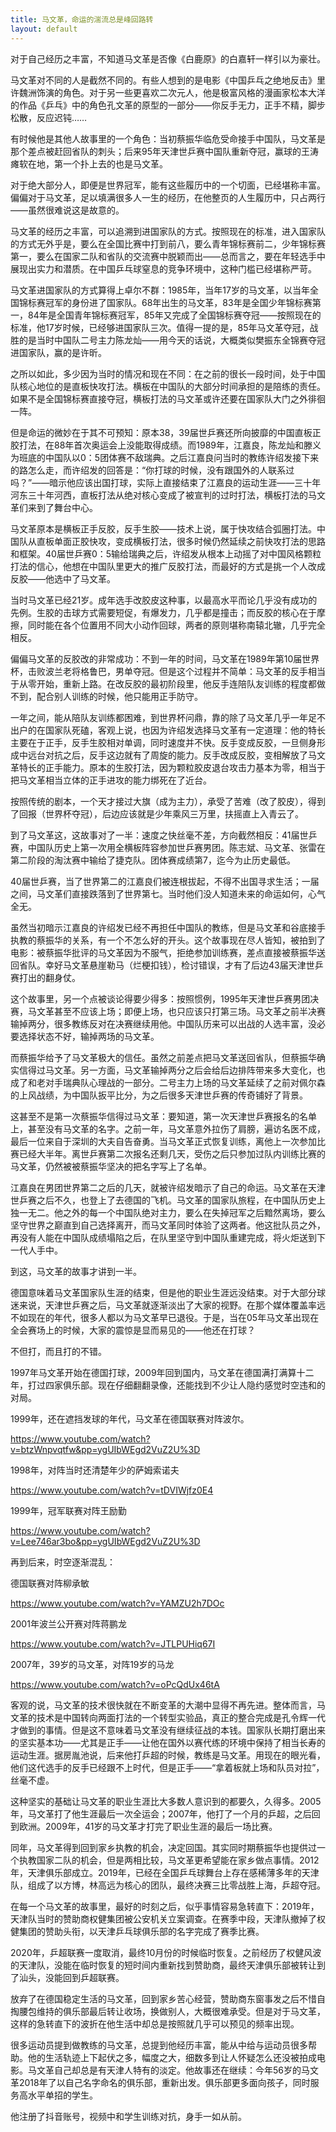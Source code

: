 ```yaml
---
title: 马文革，命运的湍流总是峰回路转
layout: default
---
```


对于自己经历之丰富，不知道马文革是否像《白鹿原》的白嘉轩一样引以为豪壮。

马文革对不同的人是截然不同的。有些人想到的是电影《中国乒乓之绝地反击》里许魏洲饰演的角色。对于另一些更喜欢二次元人，他是极富风格的漫画家松本大洋的作品《乒乓》中的角色孔文革的原型的一部分——你反手无力，正手不精，脚步松散，反应迟钝……

有时候他是其他人故事里的一个角色：当初蔡振华临危受命接手中国队，马文革是那个差点被赶回省队的刺头；后来95年天津世乒赛中国队重新夺冠，赢球的王涛瘫软在地，第一个扑上去的也是马文革。

对于绝大部分人，即便是世界冠军，能有这些履历中的一个切面，已经堪称丰富。偏偏对于马文革，足以填满很多人一生的经历，在他整页的人生履历中，只占两行——虽然很难说这是故意的。

马文革的经历之丰富，可以追溯到进国家队的方式。按照现在的标准，进入国家队的方式无外乎是，要么在全国比赛中打到前八，要么青年锦标赛前二，少年锦标赛第一，要么在国家二队和省队的交流赛中脱颖而出——总而言之，要在年轻选手中展现出实力和潜质。在中国乒乓球窒息的竞争环境中，这种门槛已经堪称严苛。

马文革进国家队的方式算得上卓尔不群：1985年，当年17岁的马文革，以当年全国锦标赛冠军的身份进了国家队。68年出生的马文革，83年是全国少年锦标赛第一，84年是全国青年锦标赛冠军，85年又完成了全国锦标赛夺冠——按照现在的标准，他17岁时候，已经够进国家队三次。值得一提的是，85年马文革夺冠，战胜的是当时中国队二号主力陈龙灿——用今天的话说，大概类似樊振东全锦赛夺冠进国家队，赢的是许昕。

之所以如此，多少因为当时的情况和现在不同：在之前的很长一段时间，处于中国队核心地位的是直板快攻打法。横板在中国队的大部分时间承担的是陪练的责任。如果不是全国锦标赛直接夺冠，横板打法的马文革或许还要在国家队大门之外徘徊一阵。

但是命运的微妙在于其不可预知：原本38，39届世乒赛还所向披靡的中国直板正胶打法，在88年首次奥运会上没能取得成绩。而1989年，江嘉良，陈龙灿和滕义为班底的中国队以0：5团体赛不敌瑞典。之后江嘉良问当时的教练许绍发接下来的路怎么走，而许绍发的回答是：“你打球的时候，没有跟国外的人联系过吗？”——暗示他应该出国打球，实际上直接结束了江嘉良的运动生涯——三十年河东三十年河西，直板打法从绝对核心变成了被宣判的过时打法，横板打法的马文革们来到了舞台中心。

马文革原本是横板正手反胶，反手生胶——技术上说，属于快攻结合弧圈打法。中国队从直板单面正胶快攻，变成横板打法，很多时候仍然延续之前快攻打法的思路和框架。40届世乒赛0：5输给瑞典之后，许绍发从根本上动摇了对中国风格颗粒打法的信心，他想在中国队里更大的推广反胶打法，而最好的方式是挑一个人改成反胶——他选中了马文革。

当时马文革已经21岁。成年选手改胶皮这种事，以最高水平而论几乎没有成功的先例。生胶的击球方式需要短促，有爆发力，几乎都是撞击；而反胶的核心在于摩擦，同时能在各个位置用不同大小动作回球，两者的原则堪称南辕北辙，几乎完全相反。

偏偏马文革的反胶改的非常成功：不到一年的时间，马文革在1989年第10届世界杯，击败波兰老将格鲁巴，男单夺冠。但是这个过程并不简单：马文革的反手相当于从零开始，重新上路。在改反胶的最初阶段里，他反手连陪队友训练的程度都做不到，配合别人训练的时候，他只能用正手防守。

一年之间，能从陪队友训练都困难，到世界杯问鼎，靠的除了马文革几乎一年足不出户的在国家队死磕，客观上说，也因为许绍发选择马文革有一定道理：他的特长主要在于正手，反手生胶相对单调，同时速度并不快。反手变成反胶，一旦侧身形成中远台对抗之后，反手这边就有了周旋的能力。反手改成反胶，变相解放了马文革特长的正手能力。原本的生胶打法，因为颗粒胶皮退台攻击力基本为零，相当于把马文革相当立体的正手进攻的能力绑死在了近台。

按照传统的剧本，一个天才接过大旗（成为主力），承受了苦难（改了胶皮），得到了回报（世界杯夺冠），后边应该就是少年乘风三万里，扶摇直上入青云了。

到了马文革这，这故事对了一半：速度之快丝毫不差，方向截然相反：41届世乒赛，中国队历史上第一次用全横板阵容参加世乒赛男团。陈志斌、马文革、张雷在第二阶段的淘汰赛中输给了捷克队。团体赛成绩第7，迄今为止历史最低。

40届世乒赛，当了世界第二的江嘉良们被连根拔起，不得不出国寻求生活；一届之间，马文革们直接跌落到了世界第七。当时他们没人知道未来的命运如何，心气全无。

虽然当初暗示江嘉良的许绍发已经不再担任中国队的教练，但是马文革和谷底接手执教的蔡振华的关系，有一个不怎么好的开头。这个故事现在尽人皆知，被拍到了电影：被蔡振华批评的马文革因为不服气，拒绝参加训练赛，差点直接被蔡振华送回省队。幸好马文革悬崖勒马（烂梗扣钱），检讨错误，才有了后边43届天津世乒赛打出的翻身仗。

这个故事里，另一个点被谈论得要少得多：按照惯例，1995年天津世乒赛男团决赛，马文革甚至不应该上场；即便上场，也只应该只打第三场。马文革之前半决赛输掉两分，很多教练反对在决赛继续用他。中国队历来可以出战的人选丰富，没必要选择状态不好，输掉两场的马文革。

而蔡振华给予了马文革极大的信任。虽然之前差点把马文革送回省队，但蔡振华确实信得过马文革。另一方面，马文革输掉两分之后会给后边排阵带来多大变化，也成了和老对手瑞典队心理战的一部分。二号主力上场的马文革延续了之前对佩尔森的上风战绩，为中国队扳平比分，为之后很多天津世乒赛的传奇铺好了背景。

这甚至不是第一次蔡振华信得过马文革：要知道，第一次天津世乒赛报名的名单上，甚至没有马文革的名字。之前一年，马文革意外拉伤了肩膀，遍访名医不成，最后一位来自于深圳的大夫自告奋勇。当马文革正式恢复训练，离他上一次参加比赛已经大半年。离世乒赛第二次报名还剩几天，受伤之后只参加过队内训练比赛的马文革，仍然被被蔡振华坚决的把名字写上了名单。

江嘉良在男团世界第二之后的几天，就被许绍发暗示了自己的命运。马文革在天津世乒赛之后不久，也登上了去德国的飞机。马文革的国家队旅程，在中国队历史上独一无二。他之外的每一个中国队绝对主力，要么在失掉冠军之后黯然离场，要么坚守世界之巅直到自己选择离开，而马文革同时体验了这两者。他这批队员之外，再没有人能在中国队成绩塌陷之后，在队里坚守到中国队重建完成，将火炬送到下一代人手中。

到这，马文革的故事才讲到一半。

德国意味着马文革国家队生涯的结束，但是他的职业生涯远没结束。对于大部分球迷来说，天津世乒赛之后，马文革就逐渐淡出了大家的视野。在那个媒体覆盖率远不如现在的年代，很多人都以为马文革早已退役。于是，当在05年马文革出现在全会赛场上的时候，大家的震惊是显而易见的——他还在打球？

不但打，而且打的不错。

1997年马文革开始在德国打球，2009年回到国内，马文革在德国满打满算十二年，打过四家俱乐部。现在仔细翻翻录像，还能找到不少让人隐约感觉时空违和的对局。

1999年，还在遮挡发球的年代，马文革在德国联赛对阵波尔。

https://www.youtube.com/watch?v=btzWnpvqtfw&pp=ygUIbWEgd2VuZ2U%3D

1998年，对阵当时还清楚年少的萨姆索诺夫

https://www.youtube.com/watch?v=tDVIWjfz0E4

1999年，冠军联赛对阵王励勤

https://www.youtube.com/watch?v=Lee746ar3bo&pp=ygUIbWEgd2VuZ2U%3D

再到后来，时空逐渐混乱：

德国联赛对阵柳承敏

https://www.youtube.com/watch?v=YAMZU2h7DOc

2001年波兰公开赛对阵蒋鹏龙

https://www.youtube.com/watch?v=JTLPUHiq67I

2007年，39岁的马文革，对阵19岁的马龙

https://www.youtube.com/watch?v=oPcQdUx46tA

客观的说，马文革的技术很快就在不断变革的大潮中显得不再先进。整体而言，马文革的技术是中国转向两面打法的一个转型实验品，真正的整合完成是孔令辉一代才做到的事情。但是这不意味着马文革没有继续征战的本钱。国家队长期打磨出来的坚实基本功——尤其是正手——让他在国外以赛代练的环境中保持了相当长寿的运动生涯。据房胤池说，后来他打乒超的时候，教练是马文革。用现在的眼光看，他们这代选手的反手已经跟不上时代，但是正手——“拿着板就上场和队员对拉”，丝毫不虚。

这种坚实的基础让马文革的职业生涯比大多数人意识到的都要久，久得多。2005年，马文革打了他生涯最后一次全运会；2007年，他打了一个月的乒超，之后回到欧洲。2009年，41岁的马文革才打完了职业生涯的最后一场比赛。

同年，马文革得到回到家乡执教的机会，决定回国。其实同时期蔡振华也提供过一个执教国家二队的机会，但是两相比较，马文革更希望能在家乡做点事情。2012年，天津俱乐部成立。2019年，已经在全国乒乓球舞台上存在感稀薄多年的天津队，组成了以方博，林高远为核心的团队，最终决赛三比零战胜上海，乒超夺冠。

在每一个马文革的故事里，最好的时刻之后，似乎事情容易急转直下：2019年，天津队当时的赞助商权健集团被公安机关立案调查。在赛季中段，天津队撤掉了权健集团的赞助头衔，以天津乒乓球俱乐部的名字完成了赛季比赛。

2020年，乒超联赛一度取消，最终10月份的时候临时恢复。之前经历了权健风波的天津队，没能在临时恢复的短时间内重新找到赞助商，最终天津俱乐部被转让到了汕头，没能回到乒超联赛。

放弃了在德国稳定生活的马文革，回到家乡苦心经营，赞助商东窗事发之后不惜自掏腰包维持的俱乐部最后转让收场，换做别人，大概很难承受。但是对于马文革，这样的急转直下的波折在他生活中却总是按照就几乎可以预见的频率出现。

很多运动员提到做教练的马文革，总提到他经历丰富，能从中给与运动员很多帮助。他的生活轨迹上下起伏之多，幅度之大，细数多到让人怀疑怎么还没被拍成电影。马文革自己却总是有天津人特有的淡定。他故事还在继续：今年56岁的马文革2018年了以自己名字命名的俱乐部，重新出发。俱乐部更多面向孩子，同时服务高水平单招的学生。

他注册了抖音账号，视频中和学生训练对抗，身手一如从前。